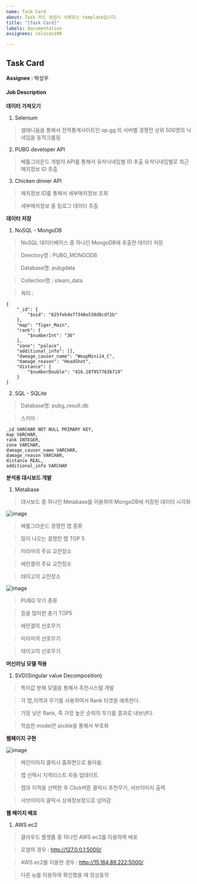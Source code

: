 ```yaml
---
name: Task Card
about: Task 카드 생성시 사용되는 template입니다.
title: "[Task Card]"
labels: documentation
assignees: colacan100

---
```


## Task Card

**Assignee** : 박성우

#### Job Description

**데이터 가져오기**
1) Selenium
> 셀레니움을 통해서 전적통계사이트인 op.gg 의 서버별 경쟁전 상위 500명의 닉네임을 동적크롤링
2) PUBG developer API
> 배틀그라운드 개발자 API를 통해서 유저닉네임별 ID 추출
> 유저닉네임별로 최근 매치정보 ID 추출
3) Chicken dinner API
>매치정보 ID를 통해서 세부매치정보 조회

>세부매치정보 중 킬로그 데이터 추출

**데이터 저장**

1. NoSQL - MongoDB
>NoSQL 데이터베이스 중 하나인 MongoDB에 추출한 데이터 저장

>Directory명 : PUBG_MONGODB

>Database명: pubgdata

>Collection명 : steam_data

>쿼리 :
```
{
    "_id": {
        "$oid": "625febde77348e530d8cdf2b"
    },
    "map": "Tiger_Main",
    "rank": {
        "$numberInt": "36"
    },
    "zone": "palace",
    "additional_info": [],
    "damage_causer_name": "WeapMini14_C",
    "damage_reason": "HeadShot",
    "distance": {
        "$numberDouble": "416.1879577636719"
    }
}
```

2. SQL - SQLite

>Database명: pubg_result.db

>스키마 :
```
_id VARCHAR NOT NULL PRIMARY KEY,
map VARCHAR,
rank INTEGER,
zone VARCHAR,
damage_causer_name VARCHAR,
damage_reason VARCHAR,
distance REAL,
additional_info VARCHAR
```

**분석용 대시보드 개발**

1. Metabase
> 대시보드 중 하나인 Metabase를 이용하여 MongoDB에 저장된 데이터 시각화

![image](https://user-images.githubusercontent.com/85010611/164219950-e07eb972-4e8e-4b5f-9673-ebaf5f2b1fcc.png)
> 배틀그라운드 경쟁전 맵 종류

> 많이 나오는 경쟁전 맵 TOP 5

> 미라마의 주요 교전장소

> 에란겔의 주요 교전장소

> 태이고의 교전장소

![image](https://user-images.githubusercontent.com/85010611/164220099-eb0c7113-249d-4133-a056-f7a0d2565876.png)

> PUBG 무기 종류

> 킬을 많이한 총기 TOP5

> 에란겔의 선호무기

> 미라마의 선호무기

> 태이고의 선호무기

**머신러닝 모델 적용**

1. SVD(Singular value Decomposition)
> 특이값 분해 모델을 통해서 추천시스템 개발

> 각 맵,지역과 무기를 사용하여서 Rank 타겟을 예측한다.

> 가장 낮은 Rank, 즉 가장 높은 순위의 무기를 결과로 내보낸다.

> 학습한 model은 pickle을 통해서 부호화

**웹페이지 구현**

![image](https://user-images.githubusercontent.com/85010611/164220901-97574bea-824c-4b44-ad40-2651582dad70.png)

> 메인이미지 클릭시 홈화면으로 돌아옴

> 맵 선택시 지역리스트 자동 업데이트

> 맵과 지역을 선택한 후 Click버튼 클릭시 추천무기, 서브이미지 출력

> 서브이미지 클릭시 상세정보창으로 넘어감

**웹 페이지 배포**

1. AWS ec2
> 클라우드 플랫폼 중 하나인 AWS ec2를 이용하여 배포

> 로컬의 경우 : http://127.0.0.1:5000/

> AWS ec2를 이용한 경우 : http://15.164.89.222:5000/

> 다른 ip를 이용하여 확인했을 때 정상동작
